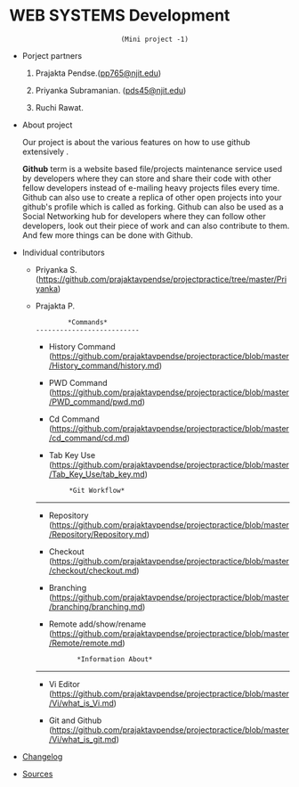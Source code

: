 #                            WEB SYSTEMS Development 
                                (Mini project -1)

 * Porject partners

    1. Prajakta Pendse.(pp765@njit.edu)

    2. Priyanka Subramanian. (pds45@njit.edu)

    3. Ruchi Rawat. 

* About project

     Our project is about the various features on how to use github extensively .

     **Github** term is a website based file/projects maintenance service used by developers where they can store and share their code with other fellow developers instead of e-mailing heavy projects files every time.
     Github can also use to create a replica of other open projects into your github's profile which is called as forking. Github can also be used as a Social Networking hub for developers where they can follow other developers, look out their piece of work and can also contribute to them. And few more things can be done with Github.



* Individual contributors

    * Priyanka S. (https://github.com/prajaktavpendse/projectpractice/tree/master/Priyanka)


    * Prajakta P. 

                  *Commands*
          --------------------------

         * History Command (https://github.com/prajaktavpendse/projectpractice/blob/master/History_command/history.md)

         * PWD Command (https://github.com/prajaktavpendse/projectpractice/blob/master/PWD_command/pwd.md)

         * Cd Command (https://github.com/prajaktavpendse/projectpractice/blob/master/cd_command/cd.md)

         * Tab Key Use (https://github.com/prajaktavpendse/projectpractice/blob/master/Tab_Key_Use/tab_key.md)


                    *Git Workflow*
         -------------------------------

         * Repository (https://github.com/prajaktavpendse/projectpractice/blob/master/Repository/Repository.md)

         * Checkout (https://github.com/prajaktavpendse/projectpractice/blob/master/checkout/checkout.md)

         * Branching (https://github.com/prajaktavpendse/projectpractice/blob/master/branching/branching.md)

         * Remote add/show/rename (https://github.com/prajaktavpendse/projectpractice/blob/master/Remote/remote.md)


                      *Information About*
         ------------------------------------

         * Vi Editor (https://github.com/prajaktavpendse/projectpractice/blob/master/Vi/what_is_Vi.md)

         * Git and Github (https://github.com/prajaktavpendse/projectpractice/blob/master/Vi/what_is_git.md)

* [Changelog](https://github.com/prajaktavpendse/projectpractice/blob/master/log.txt)

* [Sources](https://github.com/prajaktavpendse/projectpractice/blob/master/sources.md)

    
